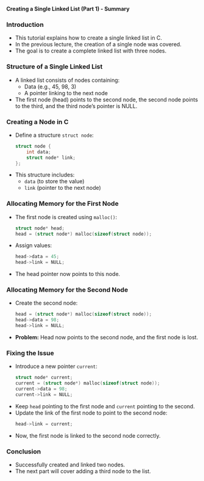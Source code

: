 **Creating a Single Linked List (Part 1) - Summary**

### Introduction
- This tutorial explains how to create a single linked list in C.
- In the previous lecture, the creation of a single node was covered.
- The goal is to create a complete linked list with three nodes.

### Structure of a Single Linked List
- A linked list consists of nodes containing:
  - Data (e.g., 45, 98, 3)
  - A pointer linking to the next node
- The first node (head) points to the second node, the second node points to the third, and the third node’s pointer is NULL.

### Creating a Node in C
- Define a structure `struct node`:
  ```c
  struct node {
      int data;
      struct node* link;
  };
  ```
- This structure includes:
  - `data` (to store the value)
  - `link` (pointer to the next node)

### Allocating Memory for the First Node
- The first node is created using `malloc()`:
  ```c
  struct node* head;
  head = (struct node*) malloc(sizeof(struct node));
  ```
- Assign values:
  ```c
  head->data = 45;
  head->link = NULL;
  ```
- The head pointer now points to this node.

### Allocating Memory for the Second Node
- Create the second node:
  ```c
  head = (struct node*) malloc(sizeof(struct node));
  head->data = 98;
  head->link = NULL;
  ```
- **Problem:** Head now points to the second node, and the first node is lost.

### Fixing the Issue
- Introduce a new pointer `current`:
  ```c
  struct node* current;
  current = (struct node*) malloc(sizeof(struct node));
  current->data = 98;
  current->link = NULL;
  ```
- Keep `head` pointing to the first node and `current` pointing to the second.
- Update the link of the first node to point to the second node:
  ```c
  head->link = current;
  ```
- Now, the first node is linked to the second node correctly.

### Conclusion
- Successfully created and linked two nodes.
- The next part will cover adding a third node to the list.

